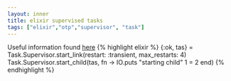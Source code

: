 ```yaml
---
layout: inner
title: elixir supervised tasks
tags: ["elixir","otp","supervisor", "task"]
---
```

Useful information found [here](http://stackoverflow.com/a/36606238/31610)
{% highlight elixir %}
{:ok, tas} = Task.Supervisor.start_link(restart: :transient, max_restarts: 4)
Task.Supervisor.start_child(tas, fn ->
  IO.puts "starting child"
  1 = 2 
end)
{% endhighlight %}
